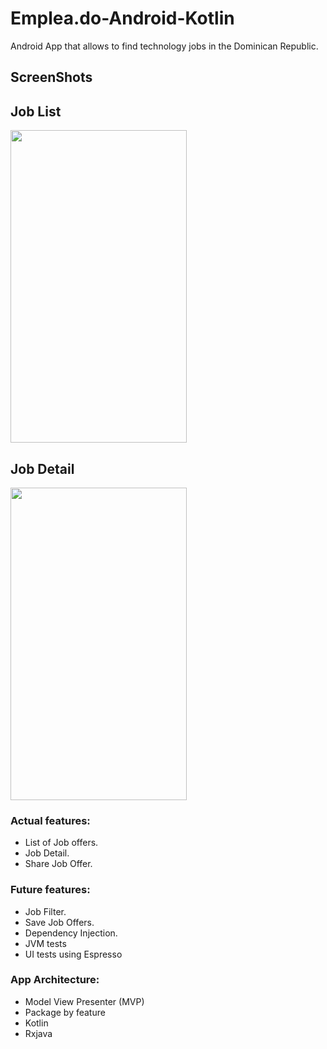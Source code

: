 # Emplea.do-Android-Kotlin

Android App that allows to find technology jobs in the Dominican Republic. 

## ScreenShots

## Job List
<img src="https://raw.githubusercontent.com/wilsonrc/Emplea.do-Android-Kotlin/develop/screenshots/Job%20List.png" align="center" height="500px" width="282px"/>

## Job Detail
<img src="https://raw.githubusercontent.com/wilsonrc/Emplea.do-Android-Kotlin/develop/screenshots/Job%20Detail.png" align="center" height="500px" width="282px"/>

### Actual features:
+ List of Job offers.
+ Job Detail.
+ Share Job Offer.

### Future features:
+ Job Filter.
+ Save Job Offers.
+ Dependency Injection.
+ JVM tests
+ UI tests using Espresso
   
### App Architecture:
+ Model View Presenter (MVP)
+ Package by feature
+ Kotlin
+ Rxjava
